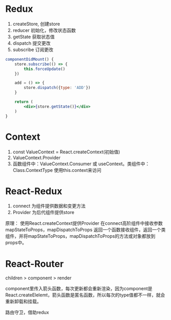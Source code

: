 # Redux
1. createStore, 创建store
2. reducer 初始化，修改状态函数
3. getState 获取状态值
4. dispatch 提交更改
5. subscribe 订阅更改

```jsx
componentDidMount() {
    store.subscribe(() => {
        this.forceUpdate()
    })

    add = () => {
        store.dispatch({type: 'ADD'})
    }

    return (
        <div>{store.getState()}</div>
    )
}
```

# Context 
1. const ValueContext =  React.createContext(初始值)
2. ValueContext.Provider
3. 函数组件中：ValueContext.Consumer 或 useContext。类组件中：Class.ContextType 使用this.context来访问

# React-Redux
1. connect 为组件提供数据和变更方法
2. Provider 为后代组件提供store

原理：
使用React.createContext提供Provider
在connect高阶组件中接收参数mapStateToProps，mapDispatchToProps 返回一个函数接收组件，返回一个类组件，并将mapStateToProps，mapDispatchToProps的方法或对象都放到props中。

# React-Router
children > component > render

component里传入箭头函数，每次更新都会重新渲染，因为component是React.createElelemt，箭头函数是匿名函数，所以每次的type值都不一样，就会重新卸载和挂载。

路由守卫，借助redux